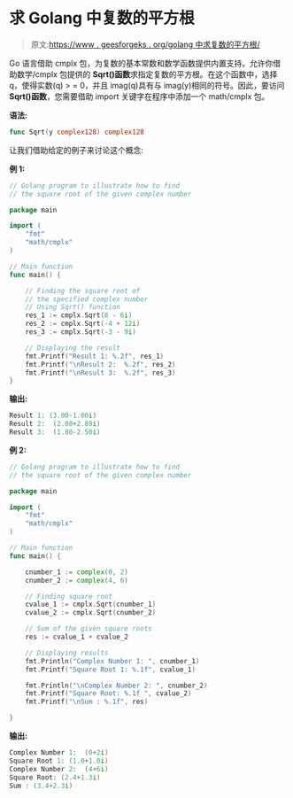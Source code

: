 # 求 Golang 中复数的平方根

> 原文:[https://www . geesforgeks . org/golang 中求复数的平方根/](https://www.geeksforgeeks.org/finding-the-square-root-of-the-complex-number-in-golang/)

Go 语言借助 cmplx 包，为复数的基本常数和数学函数提供内置支持。允许你借助数学/cmplx 包提供的 **Sqrt()函数**求指定复数的平方根。在这个函数中，选择 q，使得实数(q) > = 0，并且 imag(q)具有与 imag(y)相同的符号。因此，要访问 **Sqrt()函数**，您需要借助 import 关键字在程序中添加一个 math/cmplx 包。

**语法:**

```go
func Sqrt(y complex128) complex128
```

让我们借助给定的例子来讨论这个概念:

**例 1:**

```go
// Golang program to illustrate how to find
// the square root of the given complex number

package main

import (
    "fmt"
    "math/cmplx"
)

// Main function
func main() {

    // Finding the square root of 
    // the specified complex number
    // Using Sqrt() function
    res_1 := cmplx.Sqrt(8 - 6i)
    res_2 := cmplx.Sqrt(-4 + 12i)
    res_3 := cmplx.Sqrt(-3 - 9i)

    // Displaying the result
    fmt.Printf("Result 1: %.2f", res_1)
    fmt.Printf("\nResult 2:  %.2f", res_2)
    fmt.Printf("\nResult 3:  %.2f", res_3)
}
```

**输出:**

```go
Result 1: (3.00-1.00i)
Result 2:  (2.08+2.89i)
Result 3:  (1.80-2.50i)

```

**例 2:**

```go
// Golang program to illustrate how to find
// the square root of the given complex number

package main

import (
    "fmt"
    "math/cmplx"
)

// Main function
func main() {

    cnumber_1 := complex(0, 2)
    cnumber_2 := complex(4, 6)

    // Finding square root
    cvalue_1 := cmplx.Sqrt(cnumber_1)
    cvalue_2 := cmplx.Sqrt(cnumber_2)

    // Sum of the given square roots
    res := cvalue_1 + cvalue_2

    // Displaying results
    fmt.Println("Complex Number 1: ", cnumber_1)
    fmt.Printf("Square Root 1: %.1f", cvalue_1)

    fmt.Println("\nComplex Number 2: ", cnumber_2)
    fmt.Printf("Square Root: %.1f ", cvalue_2)
    fmt.Printf("\nSum : %.1f", res)

}
```

**输出:**

```go
Complex Number 1:  (0+2i)
Square Root 1: (1.0+1.0i)
Complex Number 2:  (4+6i)
Square Root: (2.4+1.3i) 
Sum : (3.4+2.3i)

```